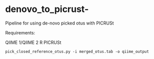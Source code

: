 # denovo_to_picrust-
Pipeline for using de-novo picked otus with PICRUSt 

Requirements: 

QIIME 1/QIIME 2 
R 
PICRUSt 


```
pick_closed_reference_otus.py -i merged_otus.tab -o qiime_output

``` 
